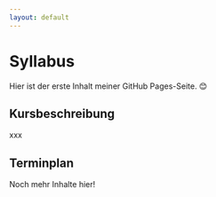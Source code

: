 ```yaml
---
layout: default
---
```


# Syllabus
Hier ist der erste Inhalt meiner GitHub Pages-Seite. 😊

## Kursbeschreibung
xxx

## Terminplan
Noch mehr Inhalte hier!